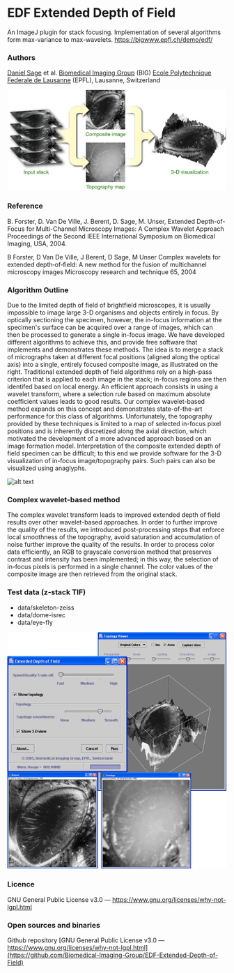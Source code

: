 # EDF Extended Depth of Field

An ImageJ plugin for stack focusing. Implementation of several algorithms form max-variance to max-wavelets.  https://bigwww.epfl.ch/demo/edf/

### Authors
[Daniel Sage](https://bigwww.epfl.ch/sage/) et al.
[Biomedical Imaging Group](https://bigwww.epfl.ch/) (BIG)
[Ecole Polytechnique Federale de Lausanne](https://www.epfl.ch/) (EPFL), Lausanne, Switzerland

![alt text](edf_illustration_fly.jpg "Illustration")

### Reference
B. Forster, D. Van De Ville, J. Berent, D. Sage, M. Unser, Extended Depth-of-Focus for Multi-Channel Microscopy Images: A Complex Wavelet Approach Proceedings of the Second IEEE International Symposium on Biomedical Imaging, USA, 2004.

B Forster, D Van De Ville, J Berent, D Sage, M Unser
Complex wavelets for extended depth‐of‐field: A new method for the fusion of multichannel microscopy images
Microscopy research and technique 65, 2004

### Algorithm Outline
Due to the limited depth of field of brightfield microscopes, it is usually impossible to image large 3-D organisms and objects entirely in focus. By optically sectioning the specimen, however, the in-focus information at the specimen's surface can be acquired over a range of images, which can then be processed to generate a single in-focus image. We have developed different algorithms to achieve this, and provide free software that implements and demonstrates these methods.
The idea is to merge a stack of micrographs taken at different focal positions (aligned along the optical axis) into a single, entirely focused composite image, as illustrated on the right. Traditional extended depth of field algorithms rely on a high-pass criterion that is applied to each image in the stack; in-focus regions are then identifed based on local energy. An efficient approach consists in using a wavelet transform, where a selection rule based on maximum absolute coefficient values leads to good results. Our complex wavelet-based method expands on this concept and demonstrates state-of-the-art performance for this class of algorithms. Unfortunately, the topography provided by these techniques is limited to a map of selected in-focus pixel positions and is inherently discretized along the axial direction, which motivated the development of a more advanced approach based on an image formation model.
Interpretation of the composite extended depth of field specimen can be difficult; to this end we provide software for the 3-D visualization of in-focus image/topography pairs. Such pairs can also be visualized using anaglyphs.

![alt text](illustration_dome.png "Illustration")

### Complex wavelet-based method
The complex wavelet transform leads to improved extended depth of field results over other wavelet-based approaches. In order to further improve the quality of the results, we introduced post-processing steps that enforce local smoothness of the topography, avoid saturation and accumulation of noise further improve the quality of the results. In order to process color data efficiently, an RGB to grayscale conversion method that preserves contrast and intensity has been implemented; in this way, the selection of in-focus pixels is performed in a single channel. The color values of the composite image are then retrieved from the original stack.

### Test data (z-stack TIF)
- data/skeleton-zeiss
- data/dome-isrec
- data/eye-fly

![alt text](screenshot.png "screenshot")

### Licence
GNU General Public License v3.0 — https://www.gnu.org/licenses/why-not-lgpl.html

### Open sources and binaries
Github repository [GNU General Public License v3.0 — https://www.gnu.org/licenses/why-not-lgpl.html](https://github.com/Biomedical-Imaging-Group/EDF-Extended-Depth-of-Field)